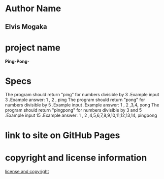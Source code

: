 # Author Name
## Elvis Mogaka

# project name
**Ping-Pong**-

# Specs
 The program should return "ping" for numbers divisible by 3
   .Example input 3
   .Example answer: 1 , 2 , ping
   The program should return "pong" for numbers divisible by 5
     .Example input
     .Example answer: 1 , 2 ,3,4, pong
  The program should return "pingpong" for numbers divisible by 3 and 5
    .Example input 15
    .Example answer: 1 , 2 ,4,5,6,7,8,9,10,11,12,13,14, pingpong
# link to site on GitHub Pages

# copyright and license information
[license and copyright](license)
